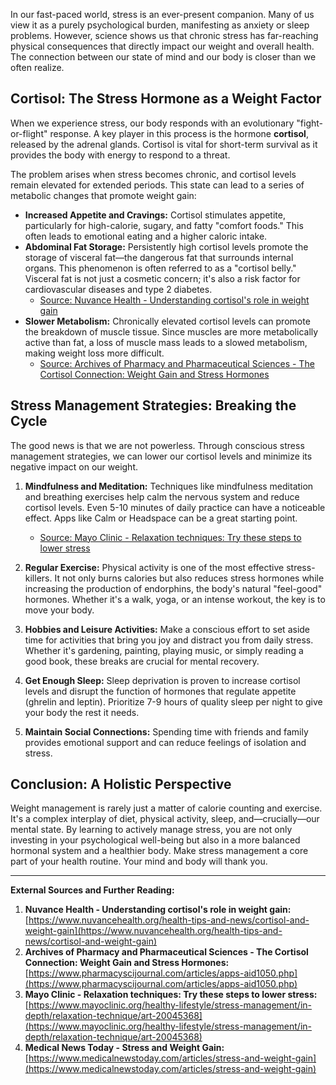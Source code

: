 In our fast-paced world, stress is an ever-present companion. Many of us view it as a purely psychological burden, manifesting as anxiety or sleep problems. However, science shows us that chronic stress has far-reaching physical consequences that directly impact our weight and overall health. The connection between our state of mind and our body is closer than we often realize.

## Cortisol: The Stress Hormone as a Weight Factor

When we experience stress, our body responds with an evolutionary "fight-or-flight" response. A key player in this process is the hormone **cortisol**, released by the adrenal glands. Cortisol is vital for short-term survival as it provides the body with energy to respond to a threat.

The problem arises when stress becomes chronic, and cortisol levels remain elevated for extended periods. This state can lead to a series of metabolic changes that promote weight gain:

* **Increased Appetite and Cravings:** Cortisol stimulates appetite, particularly for high-calorie, sugary, and fatty "comfort foods." This often leads to emotional eating and a higher caloric intake.
* **Abdominal Fat Storage:** Persistently high cortisol levels promote the storage of visceral fat—the dangerous fat that surrounds internal organs. This phenomenon is often referred to as a "cortisol belly." Visceral fat is not just a cosmetic concern; it's also a risk factor for cardiovascular diseases and type 2 diabetes.
    * [Source: Nuvance Health - Understanding cortisol's role in weight gain](https://www.nuvancehealth.org/health-tips-and-news/cortisol-and-weight-gain)
* **Slower Metabolism:** Chronically elevated cortisol levels can promote the breakdown of muscle tissue. Since muscles are more metabolically active than fat, a loss of muscle mass leads to a slowed metabolism, making weight loss more difficult.
    * [Source: Archives of Pharmacy and Pharmaceutical Sciences - The Cortisol Connection: Weight Gain and Stress Hormones](https://www.pharmacyscijournal.com/articles/apps-aid1050.php)

## Stress Management Strategies: Breaking the Cycle

The good news is that we are not powerless. Through conscious stress management strategies, we can lower our cortisol levels and minimize its negative impact on our weight.

1.  **Mindfulness and Meditation:** Techniques like mindfulness meditation and breathing exercises help calm the nervous system and reduce cortisol levels. Even 5-10 minutes of daily practice can have a noticeable effect. Apps like Calm or Headspace can be a great starting point.
    * [Source: Mayo Clinic - Relaxation techniques: Try these steps to lower stress](https://www.mayoclinic.org/healthy-lifestyle/stress-management/in-depth/relaxation-technique/art-20045368)

2.  **Regular Exercise:** Physical activity is one of the most effective stress-killers. It not only burns calories but also reduces stress hormones while increasing the production of endorphins, the body's natural "feel-good" hormones. Whether it's a walk, yoga, or an intense workout, the key is to move your body.

3.  **Hobbies and Leisure Activities:** Make a conscious effort to set aside time for activities that bring you joy and distract you from daily stress. Whether it's gardening, painting, playing music, or simply reading a good book, these breaks are crucial for mental recovery.

4.  **Get Enough Sleep:** Sleep deprivation is proven to increase cortisol levels and disrupt the function of hormones that regulate appetite (ghrelin and leptin). Prioritize 7-9 hours of quality sleep per night to give your body the rest it needs.

5.  **Maintain Social Connections:** Spending time with friends and family provides emotional support and can reduce feelings of isolation and stress.

## Conclusion: A Holistic Perspective

Weight management is rarely just a matter of calorie counting and exercise. It's a complex interplay of diet, physical activity, sleep, and—crucially—our mental state. By learning to actively manage stress, you are not only investing in your psychological well-being but also in a more balanced hormonal system and a healthier body. Make stress management a core part of your health routine. Your mind and body will thank you.

---
**External Sources and Further Reading:**

1.  **Nuvance Health - Understanding cortisol's role in weight gain:** [https://www.nuvancehealth.org/health-tips-and-news/cortisol-and-weight-gain](https://www.nuvancehealth.org/health-tips-and-news/cortisol-and-weight-gain)
2.  **Archives of Pharmacy and Pharmaceutical Sciences - The Cortisol Connection: Weight Gain and Stress Hormones:** [https://www.pharmacyscijournal.com/articles/apps-aid1050.php](https://www.pharmacyscijournal.com/articles/apps-aid1050.php)
3.  **Mayo Clinic - Relaxation techniques: Try these steps to lower stress:** [https://www.mayoclinic.org/healthy-lifestyle/stress-management/in-depth/relaxation-technique/art-20045368](https://www.mayoclinic.org/healthy-lifestyle/stress-management/in-depth/relaxation-technique/art-20045368)
4.  **Medical News Today - Stress and Weight Gain:** [https://www.medicalnewstoday.com/articles/stress-and-weight-gain](https://www.medicalnewstoday.com/articles/stress-and-weight-gain)
